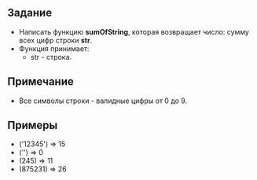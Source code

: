 ## Задание
- Написать функцию <b>sumOfString</b>, которая возвращает число: сумму всех цифр строки <b>str</b>.
- Функция принимает:
  - str - строка.

## Примечание
- Все символы строки - валидные цифры от 0 до 9.

## Примеры
- ('12345') => 15
- ('') => 0
- (245) => 11
- (875231) => 26